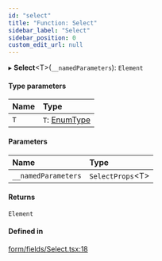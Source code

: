 ```yaml
---
id: "select"
title: "Function: Select"
sidebar_label: "Select"
sidebar_position: 0
custom_edit_url: null
---
```


▸ **Select**<T\>(`__namedParameters`): `Element`

#### Type parameters

| Name | Type |
| :------ | :------ |
| `T` | `T`: [EnumType](../types/enumtype.md) |

#### Parameters

| Name | Type |
| :------ | :------ |
| `__namedParameters` | `SelectProps`<T\> |

#### Returns

`Element`

#### Defined in

[form/fields/Select.tsx:18](https://github.com/Camberi/firecms/blob/42dd384/src/form/fields/Select.tsx#L18)
